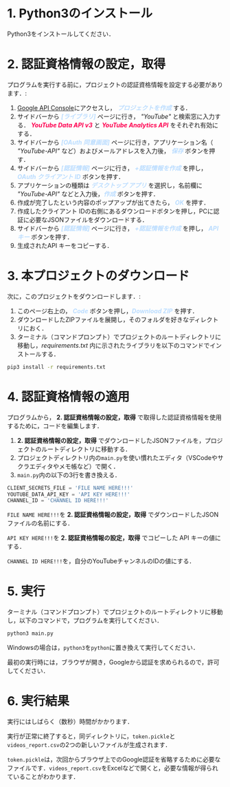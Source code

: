 # 1. Python3のインストール

Python3をインストールしてください．

# 2. 認証資格情報の設定，取得

プログラムを実行する前に，プロジェクトの認証資格情報を設定する必要があります．:

1. [Google API Console](https://console.developers.google.com/)にアクセスし， ***<font color=#bbddff>プロジェクトを作成</font>*** する．
2. サイドバーから ***<font color=#bbddff>[ライブラリ]</font>*** ページに行き， *"YouTube"* と検索窓に入力する． ***<font color=#ff0050>YouTube Data API v3</font>*** と ***<font color=#ff0050>YouTube Analytics API</font>*** をそれぞれ有効にする．
3. サイドバーから ***<font color=#bbddff>[OAuth 同意画面]</font>*** ページに行き，アプリケーション名（ *"YouTube-API"* など）およびメールアドレスを入力後， ***<font color=#bbddff>保存</font>*** ボタンを押す．
4. サイドバーから ***<font color=#bbddff>[認証情報]</font>*** ページに行き， ***<font color=#bbddff>+認証情報を作成</font>*** を押し， ***<font color=#bbddff>OAuth クライアント ID</font>*** ボタンを押す．
5. アプリケーションの種類は ***<font color=#bbddff>デスクトップ アプリ</font>*** を選択し，名前欄に *"YouTube-API"* などと入力後，***<font color=#bbddff>作成</font>*** ボタンを押す．
6. 作成が完了したという内容のポップアップが出てきたら， ***<font color=#bbddff>OK</font>*** を押す．
7. 作成したクライアント IDの右側にあるダウンロードボタンを押し，PCに認証に必要なJSONファイルをダウンロードする．
8. サイドバーから ***<font color=#bbddff>[認証情報]</font>*** ページに行き， ***<font color=#bbddff>+認証情報を作成</font>*** を押し， ***<font color=#bbddff>API キー</font>*** ボタンを押す．
9. 生成されたAPI キーをコピーする．

# 3. 本プロジェクトのダウンロード

次に，このプロジェクトをダウンロードします．:

1. このページ右上の， ***<font color=#bbddff>Code</font>*** ボタンを押し，***<font color=#bbddff>Download ZIP</font>*** を押す．
2. ダウンロードしたZIPファイルを展開し，そのフォルダを好きなディレクトリにおく．
3. ターミナル（コマンドプロンプト）でプロジェクトのルートディレクトリに移動し，*requirements.txt* 内に示されたライブラリを以下のコマンドでインストールする．

```sh
pip3 install -r requirements.txt
```

# 4. 認証資格情報の適用

プログラムから， **2. 認証資格情報の設定，取得** で取得した認証資格情報を使用するために，コードを編集します．

1. **2. 認証資格情報の設定，取得** でダウンロードしたJSONファイルを，プロジェクトのルートディレクトリに移動する．
2. プロジェクトディレクトリ内の`main.py`を使い慣れたエディタ（VSCodeやサクラエディタやメモ帳など）で開く．
3. `main.py`内の以下の3行を書き換える．

```python
CLIENT_SECRETS_FILE = 'FILE NAME HERE!!!'
YOUTUBE_DATA_API_KEY = 'API KEY HERE!!!'
CHANNEL_ID = 'CHANNEL ID HERE!!!'
```

`FILE NAME HERE!!!`を **2. 認証資格情報の設定，取得** でダウンロードしたJSONファイルの名前にする．

`API KEY HERE!!!`を **2. 認証資格情報の設定，取得** でコピーした API キーの値にする．

`CHANNEL ID HERE!!!`を，自分のYouTubeチャンネルのIDの値にする．

# 5. 実行

ターミナル（コマンドプロンプト）でプロジェクトのルートディレクトリに移動し，以下のコマンドで，プログラムを実行してください．

```sh
python3 main.py
```

Windowsの場合は，`python3`を`python`に置き換えて実行してください．

最初の実行時には，ブラウザが開き，Googleから認証を求められるので，許可してください．

# 6. 実行結果

実行にはしばらく（数秒）時間がかかります．

実行が正常に終了すると，同ディレクトリに，`token.pickle`と`videos_report.csv`の2つの新しいファイルが生成されます．

`token.pickle`は，次回からブラウザ上でのGoogle認証を省略するために必要なファイルです．`videos_report.csv`をExcelなどで開くと，必要な情報が得られていることがわかります．